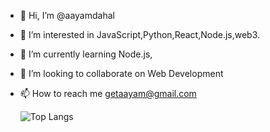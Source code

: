 - 👋 Hi, I’m @aayamdahal
- 👀 I’m interested in JavaScript,Python,React,Node.js,web3. 
- 🌱 I’m currently learning Node.js,
- 💞️ I’m looking to collaborate on Web Development
- 📫 How to reach me getaayam@gmail.com


  ![Top Langs](https://github-readme-stats.vercel.app/api/top-langs/?username=aayamdahal&layout=compact&theme=dark&show_icons)

<!---
aayamdahal/aayamdahal is a ✨ special ✨ repository because its `README.md` (this file) appears on your GitHub profile.
You can click the Preview link to take a look at your changes.
--->
